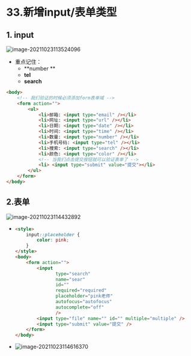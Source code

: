 # 33.新增input/表单类型

## 1. input

![image-20211023113524096](https://raw.githubusercontent.com/TWDH/Leetcode-From-Zero/pictures/img/image-20211023113524096.png)

- 重点记住： 
  - **number **
  - **tel**
  - **search** 

```html
<body>
    <!-- 我们验证的时候必须添加form表单域 -->
    <form action="">
        <ul>
            <li>邮箱: <input type="email" /></li>
            <li>网址: <input type="url" /></li>
            <li>日期: <input type="date" /></li>
            <li>时间: <input type="time" /></li>
            <li>数量: <input type="number" /></li>
            <li>手机号码: <input type="tel" /></li>
            <li>搜索: <input type="search" /></li>
            <li>颜色: <input type="color" /></li>
            <!-- 当我们点击提交按钮就可以验证表单了 -->
            <li> <input type="submit" value="提交"></li>
        </ul>
    </form>
</body>
```

## 2.表单

![image-20211023114432892](https://raw.githubusercontent.com/TWDH/Leetcode-From-Zero/pictures/img/image-20211023114432892.png)

- ```html
  <style>
      input::placeholder {
          color: pink;
      }
  </style>
  <body>
      <form action="">
          <input
                 type="search"
                 name="sear"
                 id=""
                 required="required"
                 placeholder="pink老师"
                 autofocus="autofocus"
                 autocomplete="off"
                 />
          <input type="file" name="" id="" multiple="multiple" />
          <input type="submit" value="提交" />
      </form>
  </body>
  ```

- ![image-20211023114616370](https://raw.githubusercontent.com/TWDH/Leetcode-From-Zero/pictures/img/image-20211023114616370.png)































